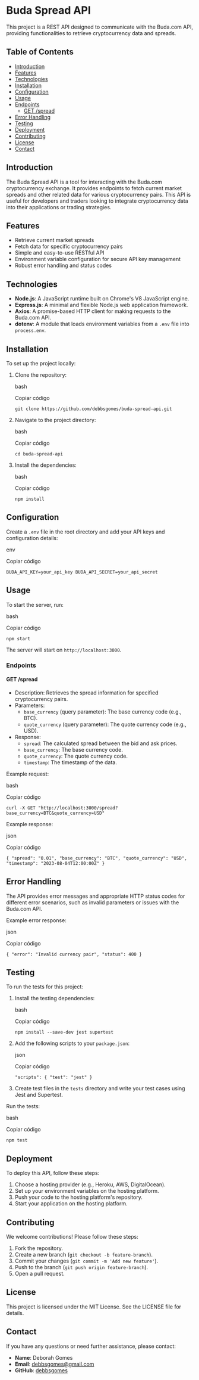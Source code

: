 # Buda Spread API

This project is a REST API designed to communicate with the Buda.com API, providing functionalities to retrieve cryptocurrency data and spreads.

## Table of Contents

-   [Introduction](#introduction)
-   [Features](#features)
-   [Technologies](#technologies)
-   [Installation](#installation)
-   [Configuration](#configuration)
-   [Usage](#usage)
-   [Endpoints](#endpoints)
    -   [GET /spread](#get-spread)
-   [Error Handling](#error-handling)
-   [Testing](#testing)
-   [Deployment](#deployment)
-   [Contributing](#contributing)
-   [License](#license)
-   [Contact](#contact)

## Introduction

The Buda Spread API is a tool for interacting with the Buda.com cryptocurrency exchange. It provides endpoints to fetch current market spreads and other related data for various cryptocurrency pairs. This API is useful for developers and traders looking to integrate cryptocurrency data into their applications or trading strategies.

## Features

-   Retrieve current market spreads
-   Fetch data for specific cryptocurrency pairs
-   Simple and easy-to-use RESTful API
-   Environment variable configuration for secure API key management
-   Robust error handling and status codes

## Technologies

-   **Node.js**: A JavaScript runtime built on Chrome's V8 JavaScript engine.
-   **Express.js**: A minimal and flexible Node.js web application framework.
-   **Axios**: A promise-based HTTP client for making requests to the Buda.com API.
-   **dotenv**: A module that loads environment variables from a `.env` file into `process.env`.

## Installation

To set up the project locally:

1.  Clone the repository:
    
    bash
    
    Copiar código
    
    `git clone https://github.com/debbsgomes/buda-spread-api.git` 
    
2.  Navigate to the project directory:
    
    bash
    
    Copiar código
    
    `cd buda-spread-api` 
    
3.  Install the dependencies:
    
    bash
    
    Copiar código
    
    `npm install` 
    

## Configuration

Create a `.env` file in the root directory and add your API keys and configuration details:

env

Copiar código

`BUDA_API_KEY=your_api_key
BUDA_API_SECRET=your_api_secret` 

## Usage

To start the server, run:

bash

Copiar código

`npm start` 

The server will start on `http://localhost:3000`.

### Endpoints

#### GET /spread

-   Description: Retrieves the spread information for specified cryptocurrency pairs.
-   Parameters:
    -   `base_currency` (query parameter): The base currency code (e.g., BTC).
    -   `quote_currency` (query parameter): The quote currency code (e.g., USD).
-   Response:
    -   `spread`: The calculated spread between the bid and ask prices.
    -   `base_currency`: The base currency code.
    -   `quote_currency`: The quote currency code.
    -   `timestamp`: The timestamp of the data.

Example request:

bash

Copiar código

`curl -X GET "http://localhost:3000/spread?base_currency=BTC&quote_currency=USD"` 

Example response:

json

Copiar código

`{
  "spread": "0.01",
  "base_currency": "BTC",
  "quote_currency": "USD",
  "timestamp": "2023-08-04T12:00:00Z"
}` 

## Error Handling

The API provides error messages and appropriate HTTP status codes for different error scenarios, such as invalid parameters or issues with the Buda.com API.

Example error response:

json

Copiar código

`{
  "error": "Invalid currency pair",
  "status": 400
}` 

## Testing

To run the tests for this project:

1.  Install the testing dependencies:
    
    bash
    
    Copiar código
    
    `npm install --save-dev jest supertest` 
    
2.  Add the following scripts to your `package.json`:
    
    json
    
    Copiar código
    
    `"scripts": {
        "test": "jest"
    }` 
    
3.  Create test files in the `tests` directory and write your test cases using Jest and Supertest.

Run the tests:

bash

Copiar código

`npm test` 

## Deployment

To deploy this API, follow these steps:

1.  Choose a hosting provider (e.g., Heroku, AWS, DigitalOcean).
2.  Set up your environment variables on the hosting platform.
3.  Push your code to the hosting platform's repository.
4.  Start your application on the hosting platform.

## Contributing

We welcome contributions! Please follow these steps:

1.  Fork the repository.
2.  Create a new branch (`git checkout -b feature-branch`).
3.  Commit your changes (`git commit -m 'Add new feature'`).
4.  Push to the branch (`git push origin feature-branch`).
5.  Open a pull request.

## License

This project is licensed under the MIT License. See the LICENSE file for details.

## Contact

If you have any questions or need further assistance, please contact:

-   **Name**: Deborah Gomes
-   **Email**: debbsgomes@gmail.com
-   **GitHub**: [debbsgomes](https://github.com/debbsgomes)
